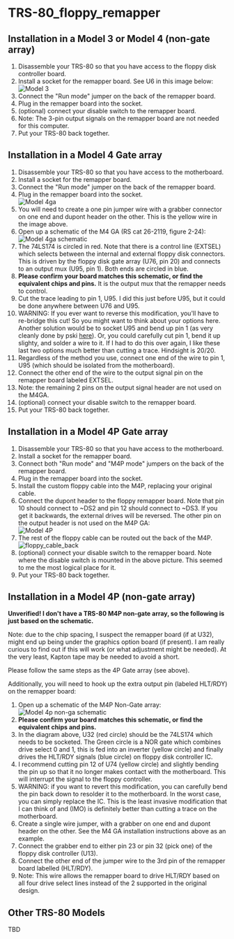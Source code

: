 # TRS-80_floppy_remapper

## Installation in a Model 3 or Model 4 (non-gate array)

1. Disassemble your TRS-80 so that you have access to the floppy disk controller board.
1. Install a socket for the remapper board.  See U6 in this image below:
<br/>![Model 3](/images/install-m3-v3.jpg)
1. Connect the "Run mode" jumper on the back of the remapper board.
1. Plug in the remapper board into the socket.
1. (optional) connect your disable switch to the remapper board.
1. Note: The 3-pin output signals on the remapper board are not needed for this computer.
1. Put your TRS-80 back together.

## Installation in a Model 4 Gate array

1. Disassemble your TRS-80 so that you have access to the motherboard.
1. Install a socket for the remapper board.
1. Connect the "Run mode" jumper on the back of the remapper board.
1. Plug in the remapper board into the socket.
<br/>![Model 4ga](/images/install-m4ga-v3.jpg)
1. You will need to create a one pin jumper wire with a grabber connector on one end and dupont header on the other.
This is the yellow wire in the image above.
1. Open up a schematic of the M4 GA (RS cat 26-2119, figure 2-24):
<br/>![Model 4ga schematic](/images/m4-ga-schem.jpg)
1. The 74LS174 is circled in red.  Note that there is a control line (EXTSEL)
which selects between the internal and external floppy disk connectors. This is driven
by the floppy disk gate array (U76, pin 20) and connects
to an output mux (U95, pin 1).  Both ends are circled in blue.
1. **Please confirm your board matches this schematic, or find the equivalent chips and pins.**  It is the
output mux that the remapper needs to control.
1. Cut the trace leading to pin 1, U95.  I did this just before U95, but
it could be done anywhere between U76 and U95.
1. WARNING: If you ever want to reverse
this modification, you'll have to re-bridge this cut!  So you might
want to think about your options here.  Another solution would be to socket U95
and bend up pin 1 (as very cleanly done by pski [here](http://www.vcfed.org/forum/showthread.php?75460-My-floppy-remapper-project-version-2&p=635048#post635048)).  Or, you could carefully cut pin 1, bend it up slighty, and solder a
wire to it.  If I had to do this over again, I like these last two options
much better than cutting a trace.  Hindsight is 20/20.
1. Regardless of the method you use, connect one end of the wire to pin 1, U95 (which should be
isolated from the motherboard).
1. Connect the other end of the wire to the output signal pin on the remapper board labeled EXTSEL.
1. Note: the remaining 2 pins on the output signal header are not used on the M4GA.
1. (optional) connect your disable switch to the remapper board.
1. Put your TRS-80 back together.

## Installation in a Model 4P Gate array

1. Disassemble your TRS-80 so that you have access to the motherboard.
1. Install a socket for the remapper board.
1. Connect both "Run mode" and "M4P mode" jumpers on the back of the remapper board.
1. Plug in the remapper board into the socket.
1. Install the custom floppy cable into the M4P, replacing your original cable.
1. Connect the dupont header to the floppy remapper board.  Note that pin 10 should connect to ~DS2 and pin 12 should connect to ~DS3.  If you get it backwards, the external drives will be reversed.
The other pin on the output header is not used on the M4P GA:
<br/>![Model 4P](/images/install-m4p-v3.jpg)
1. The rest of the floppy cable can be routed out the back of the M4P.
<br/>![floppy_cable_back](/images/floppy_cable_back.jpg)
1. (optional) connect your disable switch to the remapper board.  Note where the disable switch is mounted in the above picture.  This seemed to me the most logical place for it.
1. Put your TRS-80 back together.

## Installation in a Model 4P (non-gate array)

**Unverified! I don't have a TRS-80 M4P non-gate array, so the following is just based on the schematic.**

Note: due to the chip spacing, I suspect the remapper board (if at U32), might end up being
under the graphics option board (if present).  I am really curious to find out if this will
work (or what adjustment might be needed).  At the very least, Kapton tape may be needed
to avoid a short.

Please follow the same steps as the 4P Gate array (see above).

Additionally, you will need to hook up the extra output pin (labeled HLT/RDY) on the remapper board:

1. Open up a schematic of the M4P Non-Gate array:
<br/>![Model 4p non-ga schematic](/images/m4p-nonga-schem.jpg)
1. **Please confirm your board matches this schematic, or find the equivalent chips and pins.**
1. In the diagram above, U32 (red circle) should be the 74LS174 which needs to be socketed.  The Green circle
is a NOR gate which combines drive select 0 and 1, this is fed into an inverter (yellow circle) and
finally drives the HLT/RDY signals (blue circle) on floppy disk controller IC.
1. I recommend cutting pin 12 of U74 (yellow circle) and slightly bending the pin up so
that it no longer makes contact with the motherboard.  This will interrupt
the signal to the floppy controller.
1. WARNING: if you want to revert this modification, you can carefully bend the pin
back down to resolder it to the motherboard.  In the worst case,
you can simply replace the IC.  This is the least invasive modification that
I can think of and (IMO) is definitely better than cutting a trace on the motherboard.
1. Create a single wire jumper, with a grabber on one end and dupont header on the other.  See the M4 GA installation instructions above as an example.
1. Connect the grabber end to either pin 23 or pin 32 (pick one) of the floppy disk controller (U13).
1. Connect the other end of the jumper wire to the 3rd pin of the remapper board labelled (HLT/RDY).
1. Note: This wire allows the remapper board to drive HLT/RDY based on all four drive select lines instead of the 2 supported in the original design.

## Other TRS-80 Models

TBD

